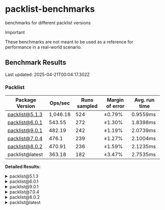 # packlist-benchmarks

benchmarks for different packlist versions

> [!IMPORTANT]
> These benchmarks are not meant to be used as a reference for performance in a real-world scenario.

<!-- bench:start -->

## Benchmark Results

Last updated: 2025-04-21T00:04:17.302Z

### Packlist

| Package Version | Ops/sec  | Runs sampled | Margin of error | Avg. run time |
| --------------- | -------- | ------------ | --------------- | ------------- |
| packlist@5.1.3  | 1,046.18 | 524          | ±0.79%          | 0.9559ms      |
| packlist@6.0.1  | 543.55   | 272          | ±1.30%          | 1.8398ms      |
| packlist@9.0.1  | 482.19   | 242          | ±1.19%          | 2.0739ms      |
| packlist@7.0.4  | 476.1    | 239          | ±1.27%          | 2.1004ms      |
| packlist@8.0.2  | 470.91   | 236          | ±1.59%          | 2.1235ms      |
| packlist@latest | 363.18   | 182          | ±3.47%          | 2.7535ms      |

**Detailed Results:**

<details><summary>packlist@5.1.3</summary>

- **Median:** 0.9371ms
- **Min:** 0.8591ms
- **Max:** 2.1164ms
- **Standard Deviation:** 0.0887ms
- **75th Percentile:** 0.9651ms
- **99th Percentile:** 1.2720ms
- **99.5th Percentile:** 1.3499ms
- **99.9th Percentile:** 2.1164ms

</details>

<details><summary>packlist@6.0.1</summary>

- **Median:** 1.7683ms
- **Min:** 1.6334ms
- **Max:** 2.7403ms
- **Standard Deviation:** 0.2015ms
- **75th Percentile:** 1.8263ms
- **99th Percentile:** 2.7153ms
- **99.5th Percentile:** 2.7236ms
- **99.9th Percentile:** 2.7403ms

</details>

<details><summary>packlist@9.0.1</summary>

- **Median:** 2.0125ms
- **Min:** 1.8740ms
- **Max:** 2.8638ms
- **Standard Deviation:** 0.1955ms
- **75th Percentile:** 2.0663ms
- **99th Percentile:** 2.8340ms
- **99.5th Percentile:** 2.8376ms
- **99.9th Percentile:** 2.8638ms

</details>

<details><summary>packlist@7.0.4</summary>

- **Median:** 2.0272ms
- **Min:** 1.9168ms
- **Max:** 3.0081ms
- **Standard Deviation:** 0.2108ms
- **75th Percentile:** 2.1049ms
- **99th Percentile:** 2.9964ms
- **99.5th Percentile:** 3.0035ms
- **99.9th Percentile:** 3.0081ms

</details>

<details><summary>packlist@8.0.2</summary>

- **Median:** 2.0167ms
- **Min:** 1.8779ms
- **Max:** 3.5721ms
- **Standard Deviation:** 0.2646ms
- **75th Percentile:** 2.1169ms
- **99th Percentile:** 3.0755ms
- **99.5th Percentile:** 3.2217ms
- **99.9th Percentile:** 3.5721ms

</details>

<details><summary>packlist@latest</summary>

- **Median:** 2.6649ms
- **Min:** 2.0015ms
- **Max:** 5.2554ms
- **Standard Deviation:** 0.6571ms
- **75th Percentile:** 2.9708ms
- **99th Percentile:** 5.2505ms
- **99.5th Percentile:** 5.2554ms
- **99.9th Percentile:** 5.2554ms

</details>

<!-- bench:end -->
